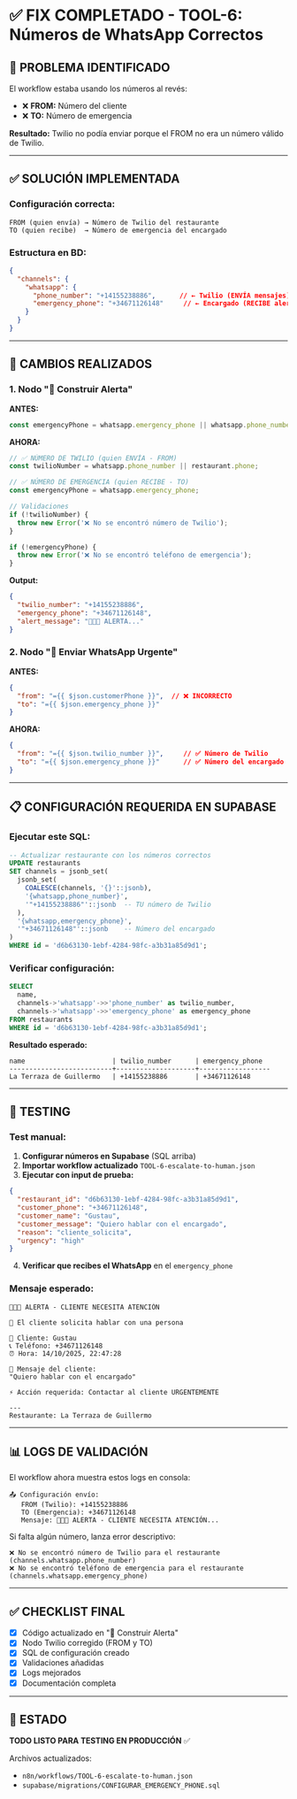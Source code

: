 # ✅ FIX COMPLETADO - TOOL-6: Números de WhatsApp Correctos

## 🎯 PROBLEMA IDENTIFICADO

El workflow estaba usando los números al revés:
- ❌ **FROM:** Número del cliente
- ❌ **TO:** Número de emergencia

**Resultado:** Twilio no podía enviar porque el FROM no era un número válido de Twilio.

---

## ✅ SOLUCIÓN IMPLEMENTADA

### **Configuración correcta:**

```
FROM (quien envía) → Número de Twilio del restaurante
TO (quien recibe)  → Número de emergencia del encargado
```

### **Estructura en BD:**

```json
{
  "channels": {
    "whatsapp": {
      "phone_number": "+14155238886",      // ← Twilio (ENVÍA mensajes)
      "emergency_phone": "+34671126148"     // ← Encargado (RECIBE alertas)
    }
  }
}
```

---

## 🔧 CAMBIOS REALIZADOS

### **1. Nodo "🚨 Construir Alerta"**

**ANTES:**
```javascript
const emergencyPhone = whatsapp.emergency_phone || whatsapp.phone_number || restaurant.phone;
```

**AHORA:**
```javascript
// ✅ NÚMERO DE TWILIO (quien ENVÍA - FROM)
const twilioNumber = whatsapp.phone_number || restaurant.phone;

// ✅ NÚMERO DE EMERGENCIA (quien RECIBE - TO)
const emergencyPhone = whatsapp.emergency_phone;

// Validaciones
if (!twilioNumber) {
  throw new Error('❌ No se encontró número de Twilio');
}

if (!emergencyPhone) {
  throw new Error('❌ No se encontró teléfono de emergencia');
}
```

**Output:**
```json
{
  "twilio_number": "+14155238886",
  "emergency_phone": "+34671126148",
  "alert_message": "🚨🚨🚨 ALERTA..."
}
```

### **2. Nodo "📱 Enviar WhatsApp Urgente"**

**ANTES:**
```json
{
  "from": "={{ $json.customerPhone }}",  // ❌ INCORRECTO
  "to": "={{ $json.emergency_phone }}"
}
```

**AHORA:**
```json
{
  "from": "={{ $json.twilio_number }}",     // ✅ Número de Twilio
  "to": "={{ $json.emergency_phone }}"      // ✅ Número del encargado
}
```

---

## 📋 CONFIGURACIÓN REQUERIDA EN SUPABASE

### **Ejecutar este SQL:**

```sql
-- Actualizar restaurante con los números correctos
UPDATE restaurants
SET channels = jsonb_set(
  jsonb_set(
    COALESCE(channels, '{}'::jsonb),
    '{whatsapp,phone_number}',
    '"+14155238886"'::jsonb  -- TU número de Twilio
  ),
  '{whatsapp,emergency_phone}',
  '"+34671126148"'::jsonb    -- Número del encargado
)
WHERE id = 'd6b63130-1ebf-4284-98fc-a3b31a85d9d1';
```

### **Verificar configuración:**

```sql
SELECT 
  name,
  channels->'whatsapp'->>'phone_number' as twilio_number,
  channels->'whatsapp'->>'emergency_phone' as emergency_phone
FROM restaurants
WHERE id = 'd6b63130-1ebf-4284-98fc-a3b31a85d9d1';
```

**Resultado esperado:**
```
name                      | twilio_number      | emergency_phone
--------------------------+--------------------+------------------
La Terraza de Guillermo   | +14155238886       | +34671126148
```

---

## 🧪 TESTING

### **Test manual:**

1. **Configurar números en Supabase** (SQL arriba)
2. **Importar workflow actualizado** `TOOL-6-escalate-to-human.json`
3. **Ejecutar con input de prueba:**

```json
{
  "restaurant_id": "d6b63130-1ebf-4284-98fc-a3b31a85d9d1",
  "customer_phone": "+34671126148",
  "customer_name": "Gustau",
  "customer_message": "Quiero hablar con el encargado",
  "reason": "cliente_solicita",
  "urgency": "high"
}
```

4. **Verificar que recibes el WhatsApp** en el `emergency_phone`

### **Mensaje esperado:**

```
🚨🚨🚨 ALERTA - CLIENTE NECESITA ATENCIÓN

🙋 El cliente solicita hablar con una persona

👤 Cliente: Gustau
📞 Teléfono: +34671126148
⏰ Hora: 14/10/2025, 22:47:28

💬 Mensaje del cliente:
"Quiero hablar con el encargado"

⚡ Acción requerida: Contactar al cliente URGENTEMENTE

---
Restaurante: La Terraza de Guillermo
```

---

## 📊 LOGS DE VALIDACIÓN

El workflow ahora muestra estos logs en consola:

```
📤 Configuración envío:
   FROM (Twilio): +14155238886
   TO (Emergencia): +34671126148
   Mensaje: 🚨🚨🚨 ALERTA - CLIENTE NECESITA ATENCIÓN...
```

Si falta algún número, lanza error descriptivo:
```
❌ No se encontró número de Twilio para el restaurante (channels.whatsapp.phone_number)
❌ No se encontró teléfono de emergencia para el restaurante (channels.whatsapp.emergency_phone)
```

---

## ✅ CHECKLIST FINAL

- [x] Código actualizado en "🚨 Construir Alerta"
- [x] Nodo Twilio corregido (FROM y TO)
- [x] SQL de configuración creado
- [x] Validaciones añadidas
- [x] Logs mejorados
- [x] Documentación completa

---

## 🚀 ESTADO

**TODO LISTO PARA TESTING EN PRODUCCIÓN** ✅

Archivos actualizados:
- `n8n/workflows/TOOL-6-escalate-to-human.json`
- `supabase/migrations/CONFIGURAR_EMERGENCY_PHONE.sql`


